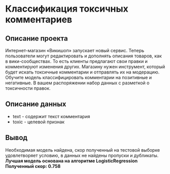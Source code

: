 # Классификация токсичных комментариев 
## Описание проекта
Интернет-магазин «Викишоп» запускает новый сервис. Теперь пользователи могут редактировать и дополнять описания товаров, как в вики-сообществах. То есть клиенты предлагают свои правки и комментируют изменения других. Магазину нужен инструмент, который будет искать токсичные комментарии и отправлять их на модерацию.
Обучите модель классифицировать комментарии на позитивные и негативные. В вашем распоряжении набор данных с разметкой о токсичности правок.

## Описание данных

- text - содержит текст комментария
- toxic - целевой признак

## Вывод
Необходимая модель найдена, скор полученный на тестовой выборке удовлетворяет условию, в данных не найдены пропуски и дубликаты. **Лучшая модель основана на алгоритме LogisticRegression
Полученный скор: 0.758**